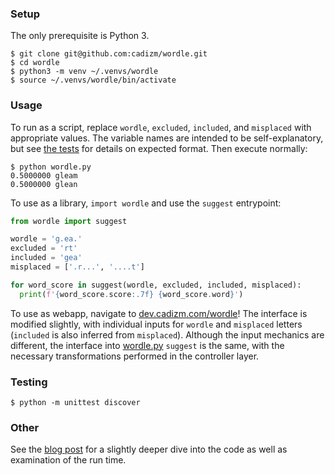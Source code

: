 ### Setup

The only prerequisite is Python 3.

```shell
$ git clone git@github.com:cadizm/wordle.git
$ cd wordle
$ python3 -m venv ~/.venvs/wordle
$ source ~/.venvs/wordle/bin/activate
```

### Usage

To run as a script, replace `wordle`, `excluded`, `included`, and `misplaced`
with appropriate values. The variable names are intended to be self-explanatory,
but see [the tests](test_wordle.py) for details on expected format. Then
execute normally:

```shell
$ python wordle.py
0.5000000 gleam
0.5000000 glean
```

To use as a library, `import wordle` and use the `suggest` entrypoint:

```python
from wordle import suggest

wordle = 'g.ea.'
excluded = 'rt'
included = 'gea'
misplaced = ['.r...', '....t']

for word_score in suggest(wordle, excluded, included, misplaced):
  print(f'{word_score.score:.7f} {word_score.word}')
```

To use as webapp, navigate to [dev.cadizm.com/wordle](https://dev.cadizm.com/wordle/)!
The interface is modified slightly, with individual inputs for `wordle` and `misplaced`
letters (`included` is also inferred from `misplaced`). Although the input mechanics
are different, the interface into [wordle.py](wordle.py) `suggest`
is the same, with the necessary transformations performed in the controller layer.

### Testing

```shell
$ python -m unittest discover
```

### Other

See the [blog post](https://blog.cadizm.com/2022/08/15/wordle-suggestions) for
a slightly deeper dive into the code as well as examination of the run time.
